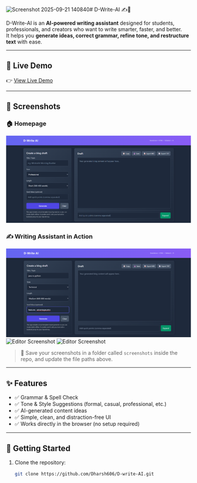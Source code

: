 <img width="1894" height="895" alt="Screenshot 2025-09-21 140840" src="https://github.com/user-attachments/assets/bd4a4434-8f98-47bb-aed6-a7726f4e7856" /># D-Write-AI ✍️🤖

D-Write-AI is an **AI-powered writing assistant** designed for students, professionals, and creators who want to write smarter, faster, and better.  
It helps you **generate ideas, correct grammar, refine tone, and restructure text** with ease.

---

## 🔗 Live Demo

👉 [View Live Demo](https://dharsh606.github.io/D-write-AI/)  

---

## 📸 Screenshots

### 🏠 Homepage
![Homepage Screenshot](screenshots/home.png)

### ✍️ Writing Assistant in Action
![Editor Screenshot](screenshots/draft.png)
![Editor Screenshot](screenshots/blog_generated.png)
![Editor Screenshot](screenshots/save_option.png)

> 📌 Save your screenshots in a folder called `screenshots` inside the repo, and update the file paths above.

---

## ✨ Features

- ✅ Grammar & Spell Check  
- ✅ Tone & Style Suggestions (formal, casual, professional, etc.)  
- ✅ AI-generated content ideas  
- ✅ Simple, clean, and distraction-free UI  
- ✅ Works directly in the browser (no setup required)  

---

## 🚀 Getting Started

1. Clone the repository:
   ```bash
   git clone https://github.com/Dharsh606/D-write-AI.git
